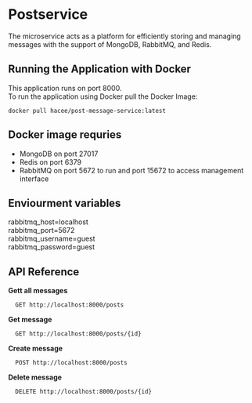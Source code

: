 # Postservice 
The microservice acts as a platform for efficiently storing and managing messages with the support of MongoDB, RabbitMQ, and Redis.

## Running the Application with Docker
This application runs on port 8000.  <br>
To run the application using Docker pull the Docker Image:
```
docker pull hacee/post-message-service:latest
```

## Docker image requries
- MongoDB on port 27017
- Redis on port 6379
- RabbitMQ on port 5672 to run and port 15672 to access management interface

## Enviourment variables 
rabbitmq_host=localhost <br>
rabbitmq_port=5672 <br>
rabbitmq_username=guest <br>
rabbitmq_password=guest <br>

## API Reference
**Gett all messages**
```
  GET http://localhost:8000/posts
```
**Get message**
```
  GET http://localhost:8000/posts/{id}
```
**Create message**
```
  POST http://localhost:8000/posts
```
**Delete message**
```
  DELETE http://localhost:8000/posts/{id}
```
